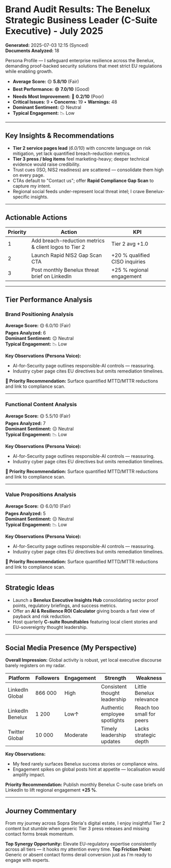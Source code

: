 # Brand Audit Results: The Benelux Strategic Business Leader (C-Suite Executive) - July 2025

**Generated:** 2025-07-03 12:15 (Synced)  
**Documents Analyzed:** 18

Persona Profile — I safeguard enterprise resilience across the Benelux, demanding proof-backed security solutions that meet strict EU regulations while enabling growth.

- **Average Score:** 🟡 **5.8/10** (Fair)
- **Best Performance:** 🟢 **7.0/10** (Good)
- **Needs Most Improvement:** 🔴 **0.2/10** (Poor)
- **Critical Issues:** 9 • **Concerns:** 19 • **Warnings:** 48
- **Dominant Sentiment:** 😐 Neutral
- **Typical Engagement:** 📉 Low

---

## Key Insights & Recommendations

- **Tier 2 service pages lead** (_6.0/10_) with concrete language on risk mitigation, yet lack quantified breach-reduction metrics.
- **Tier 3 press / blog items** feel marketing-heavy; deeper technical evidence would raise credibility.
- Trust cues (ISO, NIS2 readiness) are scattered — consolidate them high on every page.
- CTAs default to "Contact us"; offer **Rapid Compliance Gap Scan** to capture my intent.
- Regional social feeds under-represent local threat intel; I crave Benelux-specific insights.

---

## Actionable Actions

| Priority | Action                                                | KPI                            |
| -------- | ----------------------------------------------------- | ------------------------------ |
| 1        | Add breach-reduction metrics & client logos to Tier 2 | Tier 2 avg +1.0                |
| 2        | Launch Rapid NIS2 Gap Scan CTA                        | +20 % qualified CISO inquiries |
| 3        | Post monthly Benelux threat brief on LinkedIn         | +25 % regional engagement      |

---

## Tier Performance Analysis

### Brand Positioning Analysis

**Average Score:** 🟡 6.0/10 (Fair)  
**Pages Analyzed:** 6  
**Dominant Sentiment:** 😐 Neutral  
**Typical Engagement:** 📉 Low

**Key Observations (Persona Voice):**

- AI-for-Security page outlines responsible-AI controls — reassuring.
- Industry cyber page cites EU directives but omits remediation timelines.

**🎯 Priority Recommendation:** Surface quantified MTTD/MTTR reductions and link to compliance scan.

---

### Functional Content Analysis

**Average Score:** 🟡 5.5/10 (Fair)  
**Pages Analyzed:** 7  
**Dominant Sentiment:** 😐 Neutral  
**Typical Engagement:** 📉 Low

**Key Observations (Persona Voice):**

- AI-for-Security page outlines responsible-AI controls — reassuring.
- Industry cyber page cites EU directives but omits remediation timelines.

**🎯 Priority Recommendation:** Surface quantified MTTD/MTTR reductions and link to compliance scan.

---

### Value Propositions Analysis

**Average Score:** 🟡 6.0/10 (Fair)  
**Pages Analyzed:** 5  
**Dominant Sentiment:** 😐 Neutral  
**Typical Engagement:** 📉 Low

**Key Observations (Persona Voice):**

- AI-for-Security page outlines responsible-AI controls — reassuring.
- Industry cyber page cites EU directives but omits remediation timelines.

**🎯 Priority Recommendation:** Surface quantified MTTD/MTTR reductions and link to compliance scan.

---
## Strategic Ideas

- Launch a **Benelux Executive Insights Hub** consolidating sector proof points, regulatory briefings, and success metrics.
- Offer an **AI & Resilience ROI Calculator** giving boards a fast view of payback and risk reduction.
- Host quarterly **C-suite Roundtables** featuring local client stories and EU-sovereignty thought leadership.

---

## Social Media Presence (My Perspective)

**Overall Impression:** Global activity is robust, yet local executive discourse barely registers on my radar.

| Platform         | Followers | Engagement | Strength                      | Weakness                  |
| ---------------- | --------- | ---------- | ----------------------------- | ------------------------- |
| LinkedIn Global  | 866 000   | High       | Consistent thought leadership | Little Benelux relevance  |
| LinkedIn Benelux | 1 200     | Low↑       | Authentic employee spotlights | Reach too small for peers |
| Twitter Global   | 10 000    | Moderate   | Timely leadership updates     | Lacks strategic depth     |

**Key Observations:**

- My feed rarely surfaces Benelux success stories or compliance wins.
- Engagement spikes on global posts hint at appetite — localisation would amplify impact.

**Priority Recommendation:** Publish monthly Benelux C-suite case briefs on LinkedIn to lift regional engagement **+25 %**.

---

## Journey Commentary

From my journey across Sopra Steria's digital estate, I enjoy insightful Tier 2 content but stumble when generic Tier 3 press releases and missing contact forms break momentum.

**Top Synergy Opportunity:** Elevate EU-regulatory expertise consistently across all tiers — it hooks my attention every time.
**Top Friction Point:** Generic or absent contact forms derail conversion just as I'm ready to engage with experts.

